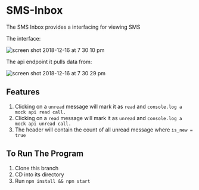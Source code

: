 # SMS-Inbox
The SMS Inbox provides a interfacing for viewing SMS

The interface:

![screen shot 2018-12-16 at 7 30 10 pm](https://user-images.githubusercontent.com/2894340/50060974-13639d00-0169-11e9-8cbc-e4f56a5afec5.png)

The api endpoint it pulls data from:

![screen shot 2018-12-16 at 7 30 29 pm](https://user-images.githubusercontent.com/2894340/50060982-25ddd680-0169-11e9-840f-3aa5582da805.png)

## Features
1. Clicking on a `unread` message will mark it as `read` and `console.log a mock api read call.`
2. Clicking on a `read` message will mark it as `unread` and `console.log a mock api unread call.`
3. The header will contain the count of all unread message where `is_new = true`


## To Run The Program
1. Clone this branch
2. CD into its directory
3. Run `npm install && npm start`

